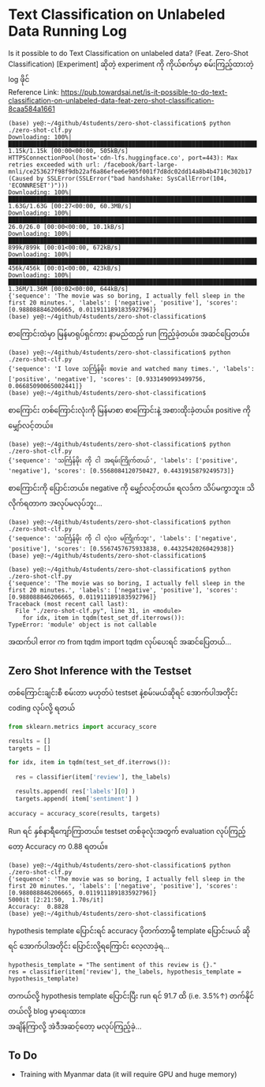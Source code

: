 # Text Classification on Unlabeled Data Running Log

Is it possible to do Text Classification on unlabeled data? (Feat. Zero-Shot Classification) [Experiment] ဆိုတဲ့ experiment ကို ကိုယ်စက်မှာ စမ်းကြည့်ထားတဲ့ log ဖိုင်  
Reference Link: https://pub.towardsai.net/is-it-possible-to-do-text-classification-on-unlabeled-data-feat-zero-shot-classification-8caa584a1661

```
(base) ye@:~/4github/4students/zero-shot-classification$ python ./zero-shot-clf.py 
Downloading: 100%|██████████████████████████████████████████████████████████████████████████████████████████████████| 1.15k/1.15k [00:00<00:00, 505kB/s]
HTTPSConnectionPool(host='cdn-lfs.huggingface.co', port=443): Max retries exceeded with url: /facebook/bart-large-mnli/ce253627f98f9db22af6a86efee6e905f001f7d8dc02dd14a8b4b4710c302b17 (Caused by SSLError(SSLError("bad handshake: SysCallError(104, 'ECONNRESET')")))
Downloading: 100%|█████████████████████████████████████████████████████████████████████████████████████████████████| 1.63G/1.63G [00:27<00:00, 60.3MB/s]
Downloading: 100%|███████████████████████████████████████████████████████████████████████████████████████████████████| 26.0/26.0 [00:00<00:00, 10.1kB/s]
Downloading: 100%|████████████████████████████████████████████████████████████████████████████████████████████████████| 899k/899k [00:01<00:00, 672kB/s]
Downloading: 100%|████████████████████████████████████████████████████████████████████████████████████████████████████| 456k/456k [00:01<00:00, 423kB/s]
Downloading: 100%|██████████████████████████████████████████████████████████████████████████████████████████████████| 1.36M/1.36M [00:02<00:00, 644kB/s]
{'sequence': 'The movie was so boring, I actually fell sleep in the first 20 minutes.', 'labels': ['negative', 'positive'], 'scores': [0.988088846206665, 0.011911189183592796]}
(base) ye@:~/4github/4students/zero-shot-classification$ 
```

စာကြောင်းထဲမှာ မြန်မာရုပ်ရှင်ကား နာမည်ထည့် run ကြည့်ခဲ့တယ်။ အဆင်ပြေတယ်။  

```
(base) ye@:~/4github/4students/zero-shot-classification$ python ./zero-shot-clf.py 
{'sequence': 'I love သင်္ကြန်မိုး movie and watched many times.', 'labels': ['positive', 'negative'], 'scores': [0.9331490993499756, 0.06685090065002441]}
(base) ye@:~/4github/4students/zero-shot-classification$ 
```

စာကြောင်း တစ်ကြောင်းလုံးကို မြန်မာစာ စာကြောင်းနဲ့ အစားထိုးခဲ့တယ်။ positive ကို မျှော်လင့်တယ်။

```
(base) ye@:~/4github/4students/zero-shot-classification$ python ./zero-shot-clf.py 
{'sequence': 'သင်္ကြန်မိုး ကို ငါ အရမ်းကြိုက်တယ်', 'labels': ['positive', 'negative'], 'scores': [0.5568084120750427, 0.4431915879249573]}
```

စာကြောင်းကို ပြောင်းတယ်။ negative ကို မျှော်လင့်တယ်။ ရလဒ်က သိပ်မကွာဘူး။ သိလိုက်ရတာက အလုပ်မလုပ်ဘူး...  

```
(base) ye@:~/4github/4students/zero-shot-classification$ python ./zero-shot-clf.py 
{'sequence': 'သင်္ကြန်မိုး ကို ငါ လုံးဝ မကြိုက်ဘူး', 'labels': ['negative', 'positive'], 'scores': [0.5567457675933838, 0.4432542026042938]}
(base) ye@:~/4github/4students/zero-shot-classification$ 
```

```
(base) ye@:~/4github/4students/zero-shot-classification$ python ./zero-shot-clf.py 
{'sequence': 'The movie was so boring, I actually fell sleep in the first 20 minutes.', 'labels': ['negative', 'positive'], 'scores': [0.988088846206665, 0.011911189183592796]}
Traceback (most recent call last):
  File "./zero-shot-clf.py", line 31, in <module>
    for idx, item in tqdm(test_set_df.iterrows()):
TypeError: 'module' object is not callable

```

အထက်ပါ error က from tqdm import tqdm လုပ်ပေးရင် အဆင်ပြေတယ်...  

## Zero Shot Inference with the Testset

တစ်ကြောင်းချင်းစီ စမ်းတာ မဟုတ်ပဲ testset နဲ့စမ်းမယ်ဆိုရင် အောက်ပါအတိုင်း coding လုပ်လို့ ရတယ်  

```python
from sklearn.metrics import accuracy_score

results = []
targets = []

for idx, item in tqdm(test_set_df.iterrows()):
  
  res = classifier(item['review'], the_labels)

  results.append( res['labels'][0] )
  targets.append( item['sentiment'] )
  
accuracy = accuracy_score(results, targets)
```

Run ရင် နှစ်နာရီကျော်ကြာတယ်။ testset တစ်ခုလုံးအတွက် evaluation လုပ်ကြည့်တော့ Accuracy က 0.88 ရတယ်။  

```
(base) ye@:~/4github/4students/zero-shot-classification$ python ./zero-shot-clf.py 
{'sequence': 'The movie was so boring, I actually fell sleep in the first 20 minutes.', 'labels': ['negative', 'positive'], 'scores': [0.988088846206665, 0.011911189183592796]}
5000it [2:21:50,  1.70s/it]
Accuracy:  0.8828
(base) ye@:~/4github/4students/zero-shot-classification$
```

hypothesis template ပြောင်းရင် accuracy ပိုတက်တာမို့ template ပြောင်းမယ် ဆိုရင် အောက်ပါအတိုင်း ပြောင်းလို့ရကြောင်း လေ့လာခဲ့ရ...  

```
hypothesis_template = "The sentiment of this review is {}."
res = classifier(item['review'], the_labels, hypothesis_template = hypothesis_template)
```

တကယ်လို့ hypothesis template ပြောင်းပြီး run ရင် 91.7 ထိ (i.e. 3.5%↑) တက်နိုင်တယ်လို့ blog မှာရေးထား။  
အချိန်ကြာလို့ အဲဒီအဆင့်တော့ မလုပ်ကြည့်ခဲ့...  

## To Do

- Training with Myanmar data (it will require GPU and huge memory)



